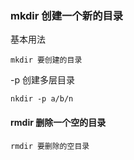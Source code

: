 ### **mkdir 创建一个新的目录**

基本用法

`mkdir 要创建的目录`

-p 创建多层目录

```shell
nkdir -p a/b/n
```

#### **rmdir 删除一个空的目录**

```ba
rmdir 要删除的空目录
```

